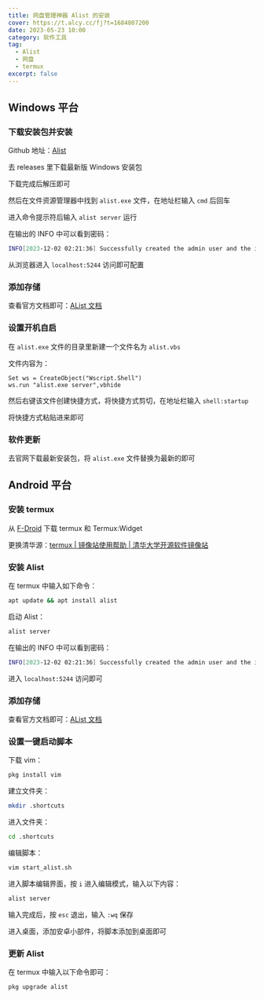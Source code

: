 ```yaml
---
title: 网盘管理神器 Alist 的安装
cover: https://t.alcy.cc/fj?t=1684807200
date: 2023-05-23 10:00
category: 软件工具
tag: 
  - Alist
  - 网盘
  - termux
excerpt: false
---
```


## Windows 平台

### 下载安装包并安装

Github 地址：[Alist](https://github.com/alist-org/alist)

去 releases 里下载最新版 Windows 安装包

下载完成后解压即可

然后在文件资源管理器中找到 `alist.exe` 文件，在地址栏输入 `cmd` 后回车

进入命令提示符后输入 `alist server` 运行

在输出的 INFO 中可以看到密码：

```sh
INFO[2023-12-02 02:21:36] Successfully created the admin user and the initial password is: 此处为密码
```

从浏览器进入 `localhost:5244` 访问即可配置

### 添加存储

查看官方文档即可：[AList 文档](https://alist.nn.ci/zh/)

### 设置开机自启

在 `alist.exe` 文件的目录里新建一个文件名为 `alist.vbs`

文件内容为：

```vbscript
Set ws = CreateObject("Wscript.Shell")
ws.run "alist.exe server",vbhide
```

然后右键该文件创建快捷方式，将快捷方式剪切，在地址栏输入
`shell:startup`

将快捷方式粘贴进来即可

### 软件更新

去官网下载最新安装包，将 `alist.exe` 文件替换为最新的即可

## Android 平台

### 安装 termux

从 [F-Droid](https://search.f-droid.org/?q=termux) 下载 termux 和 Termux:Widget

更换清华源：[termux | 镜像站使用帮助 | 清华大学开源软件镜像站](https://mirrors.tuna.tsinghua.edu.cn/help/termux/)

### 安装 Alist

在 termux 中输入如下命令：

```sh
apt update && apt install alist
```

启动 Alist：

```sh
alist server
```

在输出的 INFO 中可以看到密码：

```sh
INFO[2023-12-02 02:21:36] Successfully created the admin user and the initial password is: 此处为密码
```

进入 `localhost:5244` 访问即可

### 添加存储

查看官方文档即可：[AList 文档](https://alist.nn.ci/zh/)

### 设置一键启动脚本

下载 vim：

```sh
pkg install vim
```

建立文件夹：

```sh
mkdir .shortcuts
```

进入文件夹：

```sh
cd .shortcuts
```

编辑脚本：

```sh
vim start_alist.sh
```

进入脚本编辑界面，按 `i` 进入编辑模式，输入以下内容：

```sh
alist server
```

输入完成后，按 `esc` 退出，输入 `:wq` 保存

进入桌面，添加安卓小部件，将脚本添加到桌面即可

### 更新 Alist

在 termux 中输入以下命令即可：

```sh
pkg upgrade alist
```
